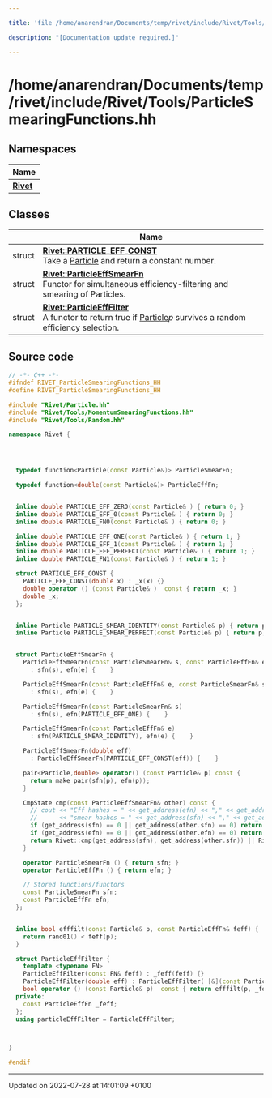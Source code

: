 ```yaml
---

title: 'file /home/anarendran/Documents/temp/rivet/include/Rivet/Tools/ParticleSmearingFunctions.hh'

description: "[Documentation update required.]"

---
```


# /home/anarendran/Documents/temp/rivet/include/Rivet/Tools/ParticleSmearingFunctions.hh



## Namespaces

| Name           |
| -------------- |
| **[Rivet](http://example.org/namespaces/namespacerivet/)**  |

## Classes

|                | Name           |
| -------------- | -------------- |
| struct | **[Rivet::PARTICLE_EFF_CONST](http://example.org/classes/structrivet_1_1particle__eff__const/)** <br>Take a <a href="http://example.org/classes/classrivet_1_1particle/">Particle</a> and return a constant number.  |
| struct | **[Rivet::ParticleEffSmearFn](http://example.org/classes/structrivet_1_1particleeffsmearfn/)** <br>Functor for simultaneous efficiency-filtering and smearing of Particles.  |
| struct | **[Rivet::ParticleEffFilter](http://example.org/classes/structrivet_1_1particleefffilter/)** <br>A functor to return true if <a href="http://example.org/classes/classrivet_1_1particle/">Particle</a>_p_ survives a random efficiency selection.  |




## Source code

```cpp
// -*- C++ -*-
#ifndef RIVET_ParticleSmearingFunctions_HH
#define RIVET_ParticleSmearingFunctions_HH

#include "Rivet/Particle.hh"
#include "Rivet/Tools/MomentumSmearingFunctions.hh"
#include "Rivet/Tools/Random.hh"

namespace Rivet {




  typedef function<Particle(const Particle&)> ParticleSmearFn;

  typedef function<double(const Particle&)> ParticleEffFn;


  inline double PARTICLE_EFF_ZERO(const Particle& ) { return 0; }
  inline double PARTICLE_EFF_0(const Particle& ) { return 0; }
  inline double PARTICLE_FN0(const Particle& ) { return 0; }

  inline double PARTICLE_EFF_ONE(const Particle& ) { return 1; }
  inline double PARTICLE_EFF_1(const Particle& ) { return 1; }
  inline double PARTICLE_EFF_PERFECT(const Particle& ) { return 1; }
  inline double PARTICLE_FN1(const Particle& ) { return 1; }

  struct PARTICLE_EFF_CONST {
    PARTICLE_EFF_CONST(double x) : _x(x) {}
    double operator () (const Particle& )  const { return _x; }
    double _x;
  };


  inline Particle PARTICLE_SMEAR_IDENTITY(const Particle& p) { return p; }
  inline Particle PARTICLE_SMEAR_PERFECT(const Particle& p) { return p; }


  struct ParticleEffSmearFn {
    ParticleEffSmearFn(const ParticleSmearFn& s, const ParticleEffFn& e)
      : sfn(s), efn(e) {    }

    ParticleEffSmearFn(const ParticleEffFn& e, const ParticleSmearFn& s)
      : sfn(s), efn(e) {    }

    ParticleEffSmearFn(const ParticleSmearFn& s)
      : sfn(s), efn(PARTICLE_EFF_ONE) {    }

    ParticleEffSmearFn(const ParticleEffFn& e)
      : sfn(PARTICLE_SMEAR_IDENTITY), efn(e) {    }

    ParticleEffSmearFn(double eff)
      : ParticleEffSmearFn(PARTICLE_EFF_CONST(eff)) {    }

    pair<Particle,double> operator() (const Particle& p) const {
      return make_pair(sfn(p), efn(p));
    }

    CmpState cmp(const ParticleEffSmearFn& other) const {
      // cout << "Eff hashes = " << get_address(efn) << "," << get_address(other.efn) << "; "
      //      << "smear hashes = " << get_address(sfn) << "," << get_address(other.sfn) << '\n';
      if (get_address(sfn) == 0 || get_address(other.sfn) == 0) return CmpState::NEQ;
      if (get_address(efn) == 0 || get_address(other.efn) == 0) return CmpState::NEQ;
      return Rivet::cmp(get_address(sfn), get_address(other.sfn)) || Rivet::cmp(get_address(efn), get_address(other.efn));
    }

    operator ParticleSmearFn () { return sfn; }
    operator ParticleEffFn () { return efn; }

    // Stored functions/functors
    const ParticleSmearFn sfn;
    const ParticleEffFn efn;
  };


  inline bool efffilt(const Particle& p, const ParticleEffFn& feff) {
    return rand01() < feff(p);
  }

  struct ParticleEffFilter {
    template <typename FN>
    ParticleEffFilter(const FN& feff) : _feff(feff) {}
    ParticleEffFilter(double eff) : ParticleEffFilter( [&](const Particle& p){return eff;} ) {}
    bool operator () (const Particle& p)  const { return efffilt(p, _feff); }
  private:
    const ParticleEffFn _feff;
  };
  using particleEffFilter = ParticleEffFilter;



}

#endif
```


-------------------------------

Updated on 2022-07-28 at 14:01:09 +0100

